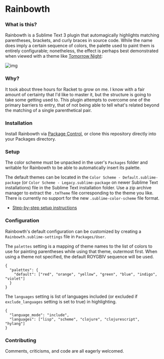 Rainbowth
=========

### What is this?

Rainbowth is a Sublime Text 3 plugin that automagically highlights matching parentheses, brackets, and curly braces in source code. While the name does imply a certain sequence of colors, the palette used to paint them is entirely configurable; nonetheless, the effect is perhaps best demonstrated when viewed with a theme like [Tomorrow Night](https://github.com/chriskempson/tomorrow-theme/tree/master/textmate):

![img](http://i.imgur.com/ja50Z.png)

### Why?

It took about three hours for Racket to grow on me. I know with a fair amount of certainty that I'd like to master it, but the structure is going to take some getting used to. This plugin attempts to overcome one of the primary barriers to entry, that of not being able to tell what's related beyond the matching of a single parenthetical pair.

### Installation

Install Rainbowth via [Package Control](https://packagecontrol.io/packages/Rainbowth), or clone this repository directly into your Packages directory.

### Setup

The color scheme must be unpacked in the user's `Packages` folder and writable for Rainbowth to be able to automatically insert its palette.

The default themes can be located in the `Color Scheme - Default.sublime-package` (or `Color Scheme - Legacy.sublime-package` on newer Sublime Text installations) file in the Sublime Text installation folder. Use a zip archive manager to extract the `.tmTheme` file corresponding to the theme you like. There is currently no support for the new `.sublime-color-scheme` file format.

* [Step-by-step setup instructions](Setup-Instructions.md)

### Configuration

Rainbowth's default configuration can be customized by creating a `Rainbowth.sublime-settings` file in `Packages/User`. 

The `palettes` setting is a mapping of theme names to the list of colors to use for painting parentheses while using that theme, outermost first. When using a theme not specified, the default ROYGBIV sequence will be used.

```
{
  "palettes": {
    "default": ["red", "orange", "yellow", "green", "blue", "indigo", "violet"]
  }
}
```

The `languages` setting is list of languages included (or excluded if `exclude_languages` setting is set to true) in highlighting.

```
{
  "language_mode": "include",
  "languages": ["lisp", "scheme", "clojure", "clojurescript", "hylang"]
}
```

### Contributing

Comments, criticisms, and code are all eagerly welcomed.
